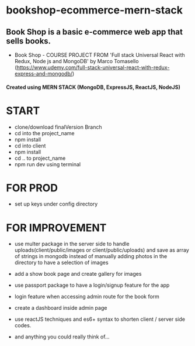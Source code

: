 # bookshop-ecommerce-mern-stack

## Book Shop is a basic e-commerce web app that sells books.

- Book Shop - COURSE PROJECT FROM 'Full stack Universal React with Redux, Node js and MongoDB' by Marco Tomasello (https://www.udemy.com/full-stack-universal-react-with-redux-express-and-mongodb/)

#### Created using MERN STACK (MongoDB, ExpressJS, ReactJS, NodeJS)

# START

- clone/download finalVersion Branch
- cd into the project_name
- npm install
- cd into client
- npm install
- cd .. to project_name
- npm run dev using terminal

# FOR PROD

- set up keys under config directory

# FOR IMPROVEMENT

- use multer package in the server side to handle uploads(client/public/images or client/public/uploads) and save as array of strings in mongodb instead of manually adding photos in the directory to have a selection of images

- add a show book page and create gallery for images

- use passport package to have a login/signup feature for the app

- login feature when accessing admin route for the book form

- create a dashboard inside admin page

- use reactJS techniques and es6+ syntax to shorten client / server side codes.

- and anything you could really think of...
